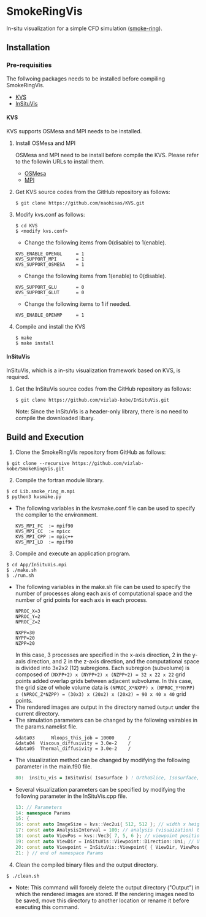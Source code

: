 # SmokeRingVis
In-situ visualization for a simple CFD simulation ([smoke-ring](https://github.com/akageyama/smoke-ring)).

## Installation

### Pre-requisities

The follwoing packages needs to be installed before compiling SmokeRingVis.
- [KVS](https://github.com/naohisas/KVS)
- [InSituVis](https://github.com/vizlab-kobe/InSituVis)

#### KVS
KVS supports OSMesa and MPI needs to be installed.

1. Install OSMesa and MPI

    OSMesa and MPI need to be install before compile the KVS. Please refer to the followin URLs to install them.<br>
    - [OSMesa](https://github.com/naohisas/KVS/blob/develop/Source/SupportOSMesa/README.md)
    - [MPI](https://github.com/naohisas/KVS/blob/develop/Source/SupportMPI/README.md)

2. Get KVS source codes from the GitHub repository as follows:
    ```
    $ git clone https://github.com/naohisas/KVS.git
    ```

3. Modify kvs.conf as follows:
    ```
    $ cd KVS
    $ <modify kvs.conf>
    ```

    - Change the following items from 0(disable) to 1(enable).<br>
    ```
    KVS_ENABLE_OPENGL     = 1
    KVS_SUPPORT_MPI       = 1
    KVS_SUPPORT_OSMESA    = 1
    ```
    - Change the following items from 1(enable) to 0(disable).<br>
    ```
    KVS_SUPPORT_GLU       = 0
    KVS_SUPPORT_GLUT      = 0
    ```
    - Change the following items to 1 if needed. <br>
    ```
    KVS_ENABLE_OPENMP     = 1
    ```

4. Compile and install the KVS
    ```
    $ make
    $ make install
    ```

#### InSituVis
InSituVis, which is a in-situ visualization framework based on KVS, is required.

1. Get the InSituVis source codes from the GitHub repository as follows:
    ```
    $ git clone https://github.com/vizlab-kobe/InSituVis.git
    ```

    Note: Since the InSituVis is a header-only library, there is no need to compile the downloaded libary.

## Build and Execution

1. Clone the SmokeRingVis repository from GitHub as follows:
```
$ git clone --recursive https://github.com/vizlab-kobe/SmokeRingVis.git
```

2. Compile the fortran module library.
```
$ cd Lib.smoke_ring_m.mpi
$ python3 kvsmake.py
```
- The following variables in the kvsmake.conf file can be used to specify the compiler to the environment.
  ```
  KVS_MPI_FC  := mpif90
  KVS_MPI_CC  := mpicc
  KVS_MPI_CPP := mpic++
  KVS_MPI_LD  := mpif90
  ```

3. Compile and execute an application program.
```
$ cd App/InSituVis.mpi
$ ./make.sh
$ ./run.sh
```
- The following variables in the make.sh file can be used to specify the number of processes along each axis of computational space and the number of grid points for each axis in each process. 
  ```
  NPROC_X=3
  NPROC_Y=2
  NPROC_Z=2
  
  NXPP=30
  NYPP=20
  NZPP=20
  ```
  In this case, 3 processes are specified in the x-axis direction, 2 in the y-axis direction, and 2 in the z-axis direction, and the computational space is divided into 3x2x2 (12) subregions. Each subregion (subvolume) is composed of ```(NXPP+2) x (NYPP+2) x (NZPP+2) = 32 x 22 x 22``` grid points added overlap grids between adjacent subvolume. In this case, the grid size of whole volume data is ```(NPROC_X*NXPP) x (NPROC_Y*NYPP) x (NPROC_Z*NZPP) = (30x3) x (20x2) x (20x2) = 90 x 40 x 40``` grid points.
- The rendered images are output in the directory named ```Output``` under the current directory.
- The simulation parameters can be changed by the following vairables in the params.namelist file.
  ```
  &data03      Nloops_this_job = 10000     /
  &data04  Viscous_diffusivity = 3.0e-2    /
  &data05  Thermal_diffusivity = 3.0e-2    /
  ```
- The visualization method can be changed by modifying the following parameter in the main.f90 file.
  ```fortran
  80:  insitu_vis = InSituVis( Isosurface ) ! OrthoSlice, Isosurface, or VolumeRendering
  ```
- Several visualization parameters can be specified by modifying the following parameter in the InSituVis.cpp file.
  ```cpp
  13: // Parameters
  14: namespace Params
  15: {
  16: const auto ImageSize = kvs::Vec2ui{ 512, 512 }; // width x height
  17: const auto AnalysisInterval = 100; // analysis (visuaization) time interval
  18: const auto ViewPos = kvs::Vec3{ 7, 5, 6 }; // viewpoint position
  19: const auto ViewDir = InSituVis::Viewpoint::Direction::Uni; // Uni or Omni
  20: const auto Viewpoint = InSituVis::Viewpoint{ { ViewDir, ViewPos } }; // viewpoint
  21: } // end of namespace Params
  ```

4. Clean the compiled binary files and the output directory.
```
$ ./clean.sh
```
- Note: This command will forcely delete the output directory ("Output") in which the rendered images are stored. If the rendering images need to be saved, move this directory to another location or rename it before executing this command.
